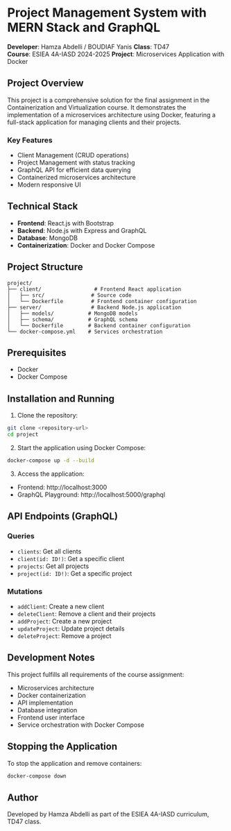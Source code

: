 # Project Management System with MERN Stack and GraphQL

**Developer**: Hamza Abdelli / BOUDIAF Yanis
**Class**: TD47  
**Course**: ESIEA 4A-IASD 2024-2025 
**Project**: Microservices Application with Docker

## Project Overview

This project is a comprehensive solution for the final assignment in the Containerization and Virtualization course. It demonstrates the implementation of a microservices architecture using Docker, featuring a full-stack application for managing clients and their projects.

### Key Features

- Client Management (CRUD operations)
- Project Management with status tracking
- GraphQL API for efficient data querying
- Containerized microservices architecture
- Modern responsive UI

## Technical Stack

- **Frontend**: React.js with Bootstrap
- **Backend**: Node.js with Express and GraphQL
- **Database**: MongoDB
- **Containerization**: Docker and Docker Compose

## Project Structure

```
project/
├── client/                 # Frontend React application
│   ├── src/               # Source code
│   └── Dockerfile         # Frontend container configuration
├── server/                # Backend Node.js application
│   ├── models/           # MongoDB models
│   ├── schema/           # GraphQL schema
│   └── Dockerfile        # Backend container configuration
└── docker-compose.yml    # Services orchestration
```

## Prerequisites

- Docker
- Docker Compose

## Installation and Running

1. Clone the repository:
```bash
git clone <repository-url>
cd project
```

2. Start the application using Docker Compose:
```bash
docker-compose up -d --build
```

3. Access the application:
- Frontend: http://localhost:3000
- GraphQL Playground: http://localhost:5000/graphql

## API Endpoints (GraphQL)

### Queries
- `clients`: Get all clients
- `client(id: ID!)`: Get a specific client
- `projects`: Get all projects
- `project(id: ID!)`: Get a specific project

### Mutations
- `addClient`: Create a new client
- `deleteClient`: Remove a client and their projects
- `addProject`: Create a new project
- `updateProject`: Update project details
- `deleteProject`: Remove a project

## Development Notes

This project fulfills all requirements of the course assignment:
- Microservices architecture
- Docker containerization
- API implementation
- Database integration
- Frontend user interface
- Service orchestration with Docker Compose

## Stopping the Application

To stop the application and remove containers:
```bash
docker-compose down
```

## Author

Developed by Hamza Abdelli as part of the ESIEA 4A-IASD curriculum, TD47 class.

